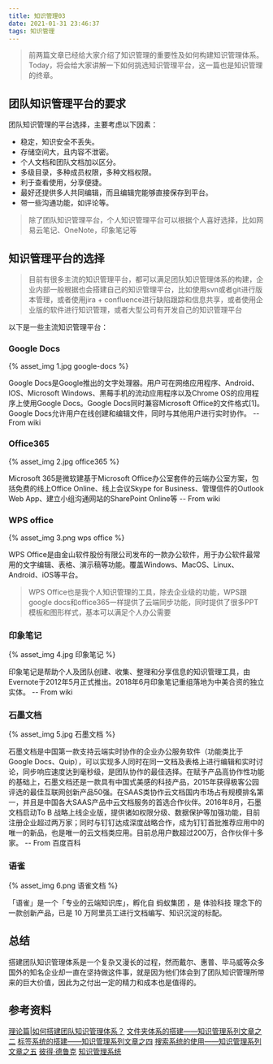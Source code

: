 ```yaml
---
title: 知识管理03
date: 2021-01-31 23:46:37
tags: 知识管理
---
```


> 前两篇文章已经给大家介绍了知识管理的重要性及如何构建知识管理体系。Today，将会给大家讲解一下如何挑选知识管理平台，这一篇也是知识管理的终章。

## 团队知识管理平台的要求
团队知识管理的平台选择，主要考虑以下因素：

- 稳定，知识安全不丢失。
- 存储空间大，且内容不泄密。
- 个人文档和团队文档加以区分。
- 多级目录，多种成员权限，多种文档权限。
- 利于查看使用，分享便捷。
- 最好还提供多人共同编辑，而且编辑完能够直接保存到平台。
- 带一些沟通功能，如评论等。

> 除了团队知识管理平台，个人知识管理平台可以根据个人喜好选择，比如网易云笔记、OneNote，印象笔记等

## 知识管理平台的选择

> 目前有很多主流的知识管理平台，都可以满足团队知识管理体系的构建，企业内部一般根据也会搭建自己的知识管理平台，比如使用svn或者git进行版本管理，或者使用jira + confluence进行缺陷跟踪和信息共享，或者使用企业版的软件进行知识管理，或者大型公司有开发自己的知识管理平台

以下是一些主流知识管理平台：

### Google Docs
{% asset_img 1.jpg google-docs %}

Google Docs是Google推出的文字处理器。用户可在网络应用程序、Android、IOS、Microsoft Windows、黑莓手机的流动应用程序以及Chrome OS的应用程序上使用Google Docs。Google Docs同时兼容Microsoft Office的文件格式[1]。Google Docs允许用户在线创建和编辑文件，同时与其他用户进行实时协作。 -- From wiki

### Office365
{% asset_img 2.jpg office365 %}

Microsoft 365是微软建基于Microsoft Office办公室套件的云端办公室方案，包括免费的线上Office Online、线上会议Skype for Business、管理信件的Outlook Web App、建立小组沟通网站的SharePoint Online等  -- From wiki

### WPS office
{% asset_img 3.png wps office %}

WPS Office是由金山软件股份有限公司发布的一款办公软件，用于办公软件最常用的文字编辑、表格、演示稿等功能。覆盖Windows、MacOS、Linux、Android、iOS等平台。

> WPS Office也是我个人知识管理的工具，除去企业级的功能，WPS跟google docs和office365一样提供了云端同步功能，同时提供了很多PPT模板和图形样式，基本可以满足个人办公需要


### 印象笔记
{% asset_img 4.jpg 印象笔记 %}

印象笔记是帮助个人及团队创建、收集、整理和分享信息的知识管理工具，由Evernote于2012年5月正式推出。2018年6月印象笔记重组落地为中美合资的独立实体。 -- From wiki

### 石墨文档 
{% asset_img 5.jpg 石墨文档 %}

石墨文档是中国第一款支持云端实时协作的企业办公服务软件（功能类比于Google Docs、Quip），可以实现多人同时在同一文档及表格上进行编辑和实时讨论，同步响应速度达到毫秒级，是团队协作的最佳选择。在赋予产品高协作性功能的基础上，石墨文档还是一款具有中国式美感的科技产品，2015年获得极客公园评选的最佳互联网创新产品50强。在SAAS类协作云文档国内市场占有规模排名第一，并且是中国各大SAAS产品中云文档服务的首选合作伙伴。2016年8月，石墨文档启动To B 战略上线企业版，提供诸如权限分级、数据保护等加强功能，目前注册企业超过两万家；同时与钉钉达成深度战略合作，成为钉钉首批推荐应用中的唯一的新品，也是唯一的云文档类应用。目前总用户数超过200万，合作伙伴十多家。 -- From 百度百科

### 语雀
{% asset_img 6.png 语雀文档 %}

「语雀」是一个「专业的云端知识库」，孵化自 蚂蚁集团 ，是 体验科技 理念下的一款创新产品，已是 10 万阿里员工进行文档编写、知识沉淀的标配。


## 总结

搭建团队知识管理体系是一个复杂又漫长的过程，然而戴尔、惠普、毕马威等众多国外的知名企业却一直在坚持做这件事，就是因为他们体会到了团队知识管理所带来的巨大价值，因此为之付出一定的精力和成本也是值得的。

## 参考资料

[理论篇|如何搭建团队知识管理体系？](https://www.zhihu.com/column/p/25002844)
[文件夹体系的搭建——知识管理系列文章之二](https://www.shangyexinzhi.com/article/349034.html)
[标签系统的搭建——知识管理系列文章之四](https://www.shangyexinzhi.com/article/346643.html)
[搜索系统的使用——知识管理系列文章之五](https://www.shangyexinzhi.com/article/348871.html)
[彼得·德鲁克](https://wiki.mbalib.com/wiki/%E5%BD%BC%E5%BE%97%C2%B7%E5%BE%B7%E9%B2%81%E5%85%8B)
[知识管理系统](https://wiki.mbalib.com/wiki/%E7%9F%A5%E8%AF%86%E7%AE%A1%E7%90%86%E7%B3%BB%E7%BB%9F)


